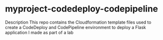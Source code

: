 # myproject-codedeploy-codepipeline

Description 
This repo contains the Cloudformation template files used to create a CodeDeploy and CodePipeline environment to deploy a Flask application I made as part of a lab

